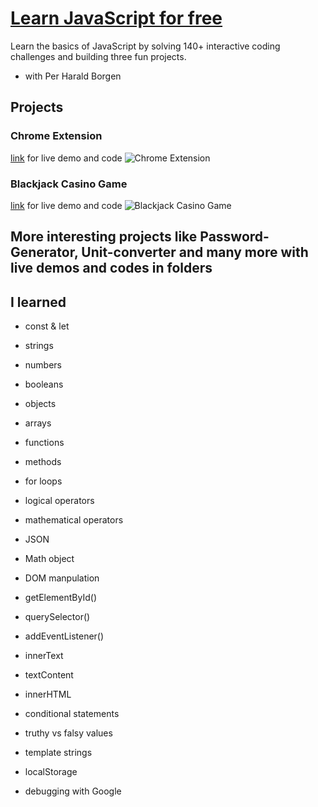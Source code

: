 # [Learn JavaScript for free](https://scrimba.com/learn/learnjavascript)
 
Learn the basics of JavaScript by solving 140+ interactive coding challenges and building three fun projects.
 - with Per Harald Borgen

## Projects

### Chrome Extension 
[link](https://github.com/RadoslavDimchev/Scrimba-Courses/tree/main/Learn-JavaScript-for-free/Build-a-Chrome-Extension) for live demo and code
![Chrome Extension](https://scrimba.ams3.digitaloceanspaces.com/assets/courses/glearnjavascript/leadtracker.jpg)

### Blackjack Casino Game
[link](https://github.com/RadoslavDimchev/Scrimba-Courses/tree/main/Learn-JavaScript-for-free/Build-a-Blackjack-game) for live demo and code
![Blackjack Casino Game](https://scrimba.ams3.digitaloceanspaces.com/assets/courses/glearnjavascript/blackjack2.png)

## More interesting projects like Password-Generator, Unit-converter and many more with live demos and codes in folders

## I learned

- const & let

- strings

- numbers

- booleans

- objects
 
- arrays

- functions

- methods

- for loops

- logical operators

- mathematical operators

- JSON

- Math object

- DOM manpulation

- getElementById()

- querySelector()

- addEventListener()

- innerText

- textContent

- innerHTML

- conditional statements

- truthy vs falsy values

- template strings

- localStorage

- debugging with Google